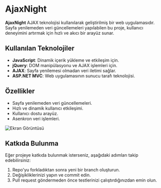 # AjaxNight

**AjaxNight** AJAX teknolojisi kullanılarak geliştirilmiş bir web uygulamasıdır. Sayfa yenilemeden veri güncellemeleri yapılabilen bu proje, kullanıcı deneyimini artırmak için hızlı ve akıcı bir arayüz sunar.

## Kullanılan Teknolojiler
- **JavaScript**: Dinamik içerik yükleme ve etkileşim için.
- **jQuery**: DOM manipülasyonu ve AJAX işlemleri için.
- **AJAX**: Sayfa yenilemesi olmadan veri iletimi sağlar.
- **ASP.NET MVC**: Web uygulamasının sunucu tarafı teknolojisi.

## Özellikler
- Sayfa yenilemeden veri güncellemeleri.
- Hızlı ve dinamik kullanıcı etkileşimi.
- Kullanıcı dostu arayüz.
- Asenkron veri işlemleri.

![Ekran Görüntüsü]([url_to_screenshot.png](https://i.hizliresim.com/az33mp8.JPG))

## Katkıda Bulunma

Eğer projeye katkıda bulunmak isterseniz, aşağıdaki adımları takip edebilirsiniz:
1. Repo'yu forkladıktan sonra yeni bir branch oluşturun.
2. Değişikliklerinizi yapın ve commit edin.
3. Pull request göndermeden önce testlerinizi çalıştırdığınızdan emin olun.

